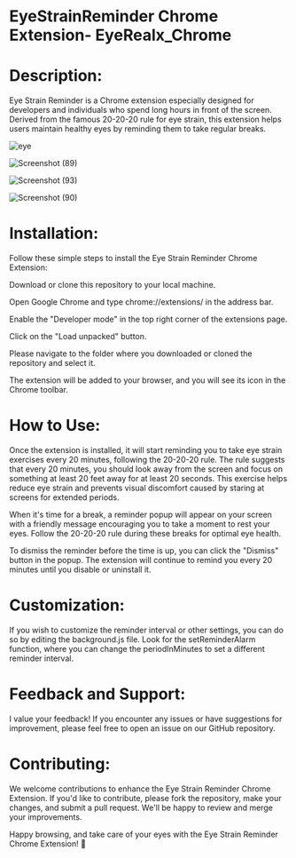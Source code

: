 # EyeStrainReminder Chrome Extension- EyeRealx_Chrome

# Description:

Eye Strain Reminder is a Chrome extension especially designed for developers and individuals who spend long hours in front of the screen. Derived from the famous 20-20-20 rule for eye strain, this extension helps users maintain healthy eyes by reminding them to take regular breaks.

![eye](https://github.com/impragya08/EyeRelax_Chrome/assets/84717393/8264ace8-aefa-4dfd-a263-b17ed96c1f82)

![Screenshot (89)](https://github.com/impragya08/EyeRelax_Chrome/assets/84717393/a7e94f1f-19cf-46d9-93ad-fd55626164ae)

![Screenshot (93)](https://github.com/impragya08/EyeRelax_Chrome/assets/84717393/1bcfbee5-dd36-4c0c-9383-2499637d2f0d)


![Screenshot (90)](https://github.com/impragya08/EyeRelax_Chrome/assets/84717393/1afefcb6-148b-4dd4-9179-43a6f010c00a)

# Installation:

Follow these simple steps to install the Eye Strain Reminder Chrome Extension:

Download or clone this repository to your local machine.

Open Google Chrome and type chrome://extensions/ in the address bar.

Enable the "Developer mode" in the top right corner of the extensions page.

Click on the "Load unpacked" button.

Please navigate to the folder where you downloaded or cloned the repository and select it.

The extension will be added to your browser, and you will see its icon in the Chrome toolbar.


# How to Use:

Once the extension is installed, it will start reminding you to take eye strain exercises every 20 minutes, following the 20-20-20 rule. The rule suggests that every 20 minutes, you should look away from the screen and focus on something at least 20 feet away for at least 20 seconds. This exercise helps reduce eye strain and prevents visual discomfort caused by staring at screens for extended periods.

When it's time for a break, a reminder popup will appear on your screen with a friendly message encouraging you to take a moment to rest your eyes. Follow the 20-20-20 rule during these breaks for optimal eye health.

To dismiss the reminder before the time is up, you can click the "Dismiss" button in the popup. The extension will continue to remind you every 20 minutes until you disable or uninstall it.

# Customization:

If you wish to customize the reminder interval or other settings, you can do so by editing the background.js file. Look for the setReminderAlarm function, where you can change the periodInMinutes to set a different reminder interval.

# Feedback and Support:

I value your feedback! If you encounter any issues or have suggestions for improvement, please feel free to open an issue on our GitHub repository.

# Contributing:

We welcome contributions to enhance the Eye Strain Reminder Chrome Extension. If you'd like to contribute, please fork the repository, make your changes, and submit a pull request. We'll be happy to review and merge your improvements.



Happy browsing, and take care of your eyes with the Eye Strain Reminder Chrome Extension! 🚀

